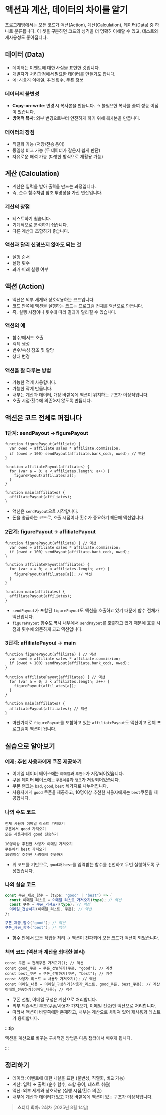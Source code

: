 # 액션과 계산, 데이터의 차이를 알기

프로그래밍에서는 모든 코드가 액션(Action), 계산(Calculation), 데이터(Data) 중 하나로 분류됩니다.
이 셋을 구분하면 코드의 성격을 더 명확히 이해할 수 있고, 테스트와 재사용성도 좋아집니다.

## 데이터 (Data)

- 데이터는 이벤트에 대한 사실을 표현한 것입니다.
- 개발자가 처리과정에서 필요한 데이터를 만들기도 합니다.
- 예: 사용자 이메일, 추천 횟수, 쿠폰 정보

### 데이터의 불변성

- **Copy-on-write**: 변경 시 복사본을 만듭니다. → 불필요한 복사를 줄여 성능 이점이 있습니다.
- **방어적 복사**: 외부 변경으로부터 안전하게 하기 위해 복사본을 만듭니다.

### 데이터의 장점

- 직렬화 가능 (저장/전송 용이)
- 동일성 비교 가능 (두 데이터가 같은지 쉽게 판단)
- 자유로운 해석 가능 (다양한 방식으로 재활용 가능)

## 계산 (Calculation)

- 계산은 입력을 받아 출력을 만드는 과정입니다.
- 즉, 순수 함수처럼 참조 투명성을 가진 연산입니다.

### 계산의 장점

- 테스트하기 쉽습니다.
- 기계적으로 분석하기 쉽습니다.
- 다른 계산과 조합하기 좋습니다.

### 액션과 달리 신경쓰지 않아도 되는 것

- 실행 순서
- 실행 횟수
- 과거·미래 실행 여부

## 액션 (Action)

- 액션은 외부 세계와 상호작용하는 코드입니다.
- 코드 안쪽에 액션을 실행하는 코드는 프로그램 전체를 액션으로 만듭니다.
- 즉, 실행 시점이나 횟수에 따라 결과가 달라질 수 있습니다.

### 액션의 예

- 함수/메서드 호출
- 객체 생성
- 변수/속성 참조 및 할당
- 상태 변경

### 액션을 잘 다루는 방법

- 가능한 적게 사용합니다.
- 가능한 작게 만듭니다.
- 내부는 계산과 데이터, 가장 바깥쪽에 액션이 위치하는 구조가 이상적입니다.
- 호출 시점·횟수에 의존하지 않도록 만듭니다.

## 액션은 코드 전체로 퍼집니다

### 1단계: sendPayout -> figurePayout

```ts{3}
function figurePayout(affiliate) {
  var owed = affiliate.sales * affiliate.commission;
  if (owed > 100) sendPayout(affiliate.bank_code, owed); // 액션
}

function affiliatePayout(affiliates) {
  for (var a = 0; a < affiliates.length; a++) {
    figurePayout(affiliates[a]);
  }
}

function main(affiliates) {
  affiliatePayout(affiliates);
}
```

- 액션은 `sendPayout`으로 시작합니다.
- 돈을 송금하는 코드로, 호출 시점이나 횟수가 중요하기 때문에 액션입니다.

### 2단계: figurePayout -> affiliatePayout

```ts{1-4,8}
function figurePayout(affiliate) { // 액션
  var owed = affiliate.sales * affiliate.commission;
  if (owed > 100) sendPayout(affiliate.bank_code, owed);
}

function affiliatePayout(affiliates) {
  for (var a = 0; a < affiliates.length; a++) {
    figurePayout(affiliates[a]); // 액션
  }
}

function main(affiliates) {
  affiliatePayout(affiliates);
}
```

- `sendPayout`가 포함된 `figurePayout`도 액션을 호출하고 있기 때문에 함수 전체가 액션입니다.
- `figurePayout` 함수도 역시 내부에서 `sendPayout`를 호출하고 있기 때문에 호출 시점과 횟수에 의존하게 되고 액션입니다.

### 3단계: affiliatePayout -> main

```ts{1-4,6-9,12}
function figurePayout(affiliate) { // 액션
  var owed = affiliate.sales * affiliate.commission;
  if (owed > 100) sendPayout(affiliate.bank_code, owed);
}

function affiliatePayout(affiliates) { // 액션
  for (var a = 0; a < affiliates.length; a++) {
    figurePayout(affiliates[a]);
  }
}

function main(affiliates) {
  affiliatePayout(affiliates); // 액션
}
```

- 마찬가지로 `figurePayout`를 포함하고 있는 `affiliatePayout`도 액션이고 전체 프로그램이 액션이 됩니다.

## 실습으로 알아보기

### 예제: 추천 사용자에게 쿠폰 제공하기

- 이메일 데이터 베이스에는 `이메일`과 `추천수`가 저장되어있습니다.
- 쿠폰 데이터 베이스에는 `쿠폰이름`과 `랭크`가 저장되어있습니다.
- 쿠폰 랭크는 `bad`, `good`, `best` 세가지로 나누어집니다.
- 사용자에게 `good` 쿠폰을 제공하고, 10명이상 추천한 사용자에게는 `best`쿠폰을 제공합니다.

### 나의 수도 코드

```
전체 사용자 이메일 리스트 가져오기
쿠폰에서 good 가져오기
모든 사용자에게 good 전송하기

10명이상 추천한 사용자 이메일 가져오기
쿠폰에서 best 가져오기
10명이상 추천한 사람에게 전송하기
```

- 위 코드를 기반으로, `good`과 `best`를 입력받는 함수를 선언하고 두번 실행하도록 구성했습니다.

### 나의 실습 코드

```ts
const 쿠폰_제공_함수 = (type: "good" | "best") => {
  const 이메일_리스트 = 이메일_리스트_가져오기(type); // 액션
  const 쿠폰 = 쿠폰_가져오기(type); // 액션
  이메일_전송하기(이메일_리스트, 쿠폰); // 액션
};

쿠폰_제공_함수("good"); // 액션
쿠폰_제공_함수("best"); // 액션
```

- 함수 안에서 모든 작업을 처리 → 액션이 전파되어 모든 코드가 액션이 되었습니다.

### 책의 코드 (액션과 계산을 최대한 분리)

```ts{2,3,5}
const 쿠폰 = 전체쿠폰_가져오기(); // 액션
const good_쿠폰 = 쿠폰_선별하기(쿠폰, "good"); // 계산
const best_쿠폰 = 쿠폰_선별하기(쿠폰, "best"); // 계산
const 사용자_리스트 = 사용자_가져오기(); // 액션
const 이메일_내용 = 이메일_구성하기(사용자_리스트, good_쿠폰, best_쿠폰); // 계산
이메일_전송하기(이메일_내용); // 액션
```

- 쿠폰 선별, 이메일 구성은 계산으로 처리합니다.
- 외부 의존적인 부분(쿠폰/사용자 가져오기, 이메일 전송)만 액션으로 처리합니다.
- 따라서 액션이 바깥쪽에만 존재하고, 내부는 계산으로 채워져 있어 재사용과 테스트가 용이합니다.

:::tip

액션을 계산으로 바꾸는 구체적인 방법은 다음 챕터에서 배우게 됩니다.

:::

## 정리하기

- 데이터: 이벤트에 대한 사실을 표현 (불변성, 직렬화, 비교 가능)
- 계산: 입력 → 출력 (순수 함수, 조합 용이, 테스트 쉬움)
- 액션: 외부 세계와 상호작용 (실행 시점/횟수 의존)
- 내부에 계산과 데이터가 있고 가장 바깥쪽에 액션이 있는 구조가 이상적입니다.

> **스터디 회차:** 2회차 (2025년 8월 14일)
